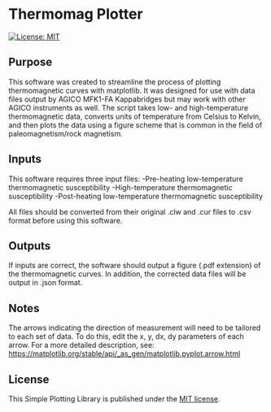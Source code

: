 # Thermomag Plotter

[![License: MIT](https://img.shields.io/badge/License-MIT-yellow.svg)](LICENSE)

## Purpose

This software was created to streamline the process of plotting thermomagnetic curves with matplotlib.
It was designed for use with data files output by AGICO MFK1-FA Kappabridges but may work with other 
AGICO instruments as well. The script takes low- and high-temperature thermomagnetic data, converts units
of temperature from Celsius to Kelvin, and then plots the data using a figure scheme that is common in 
the field of paleomagnetism/rock magnetism.

## Inputs

This software requires three input files:
-Pre-heating low-temperature thermomagnetic susceptibility
-High-temperature thermomagnetic susceptibility
-Post-heating low-temperature thermomagnetic susceptibility

All files should be converted from their original .clw and .cur files to .csv format before using this software.

## Outputs

If inputs are correct, the software should output a figure (.pdf extension) of the thermomagnetic curves. 
In addition, the corrected data files will be output in .json format. 

## Notes

The arrows indicating the direction of measurement will need to be tailored to each set of data. To do this,
edit the x, y, dx, dy parameters of each arrow. For a more detailed description, see:
https://matplotlib.org/stable/api/_as_gen/matplotlib.pyplot.arrow.html

## License

This Simple Plotting Library is published under the [MIT license](LICENSE.txt).